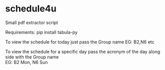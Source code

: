 # schedule4u
Small pdf extractor script 

Requirements: pip install tabula-py

To view the schedule for today just pass the Group name
	EG: B2,N6 etc

To view the schedule for a specific day pass the acronym of the day along side with the Group name	
	EG: B2 Mon, N6 Sun

